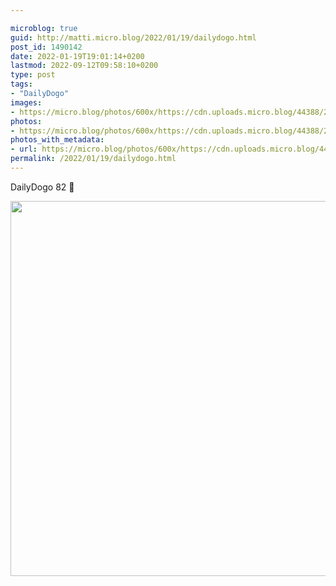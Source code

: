 ```yaml
---

microblog: true
guid: http://matti.micro.blog/2022/01/19/dailydogo.html
post_id: 1490142
date: 2022-01-19T19:01:14+0200
lastmod: 2022-09-12T09:58:10+0200
type: post
tags:
- "DailyDogo"
images:
- https://micro.blog/photos/600x/https://cdn.uploads.micro.blog/44388/2022/0a317e53ab.jpg
photos:
- https://micro.blog/photos/600x/https://cdn.uploads.micro.blog/44388/2022/0a317e53ab.jpg
photos_with_metadata:
- url: https://micro.blog/photos/600x/https://cdn.uploads.micro.blog/44388/2022/0a317e53ab.jpg
permalink: /2022/01/19/dailydogo.html
---
```

DailyDogo 82 🐶

<img src="/media/uploads/2022/0a317e53ab.jpg" width="600" height="600" alt="" />
